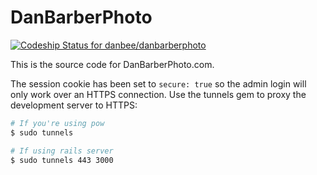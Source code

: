 DanBarberPhoto
==============

[ ![Codeship Status for danbee/danbarberphoto](https://app.codeship.com/projects/bdd9fe40-63ad-0132-3763-76d0773b13a7/status?branch=master)](https://app.codeship.com/projects/52411)

This is the source code for DanBarberPhoto.com.

The session cookie has been set to `secure: true` so the admin login will only
work over an HTTPS connection. Use the tunnels gem to proxy the development
server to HTTPS:

```bash
# If you're using pow
$ sudo tunnels

# If using rails server
$ sudo tunnels 443 3000
```

